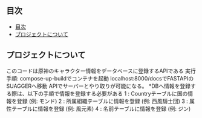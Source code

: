 ## 目次
- [目次](#目次)
- [プロジェクトについて](#プロジェクトについて)

<!-- プロジェクトについて -->
## プロジェクトについて

このコードは原神のキャラクター情報をデータベースに登録するAPIである
実行手順:
  compose-up-buildでコンテナを起動
  localhost:8000/docsでFASTAPIのSUAGGERへ移動
  APIでサーバーとやり取りが可能になる。
  *DBへ情報を登録する際は、以下の手順で情報を登録する必要がある
    1 : Countryテーブルに国の情報を登録 (例: モンド)
    2 : 所属組織テーブルに情報を登録 (例: 西風騎士団)
    3 : 属性テーブルに情報を登録 (例: 風元素)
    4 : 名前テーブルに情報を登録 (例: ジン)